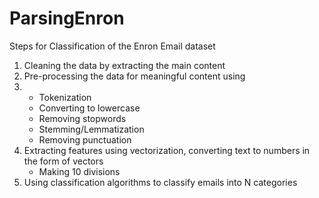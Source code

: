 # ParsingEnron

Steps for Classification of the Enron Email dataset
1. Cleaning the data by extracting the main content
2. Pre-processing the data for meaningful content using
3.   - Tokenization
     - Converting to lowercase
     - Removing stopwords
     - Stemming/Lemmatization
     - Removing punctuation
4. Extracting features using vectorization, converting text to numbers in the form of vectors
    - Making 10 divisions
5. Using classification algorithms to classify emails into N categories
